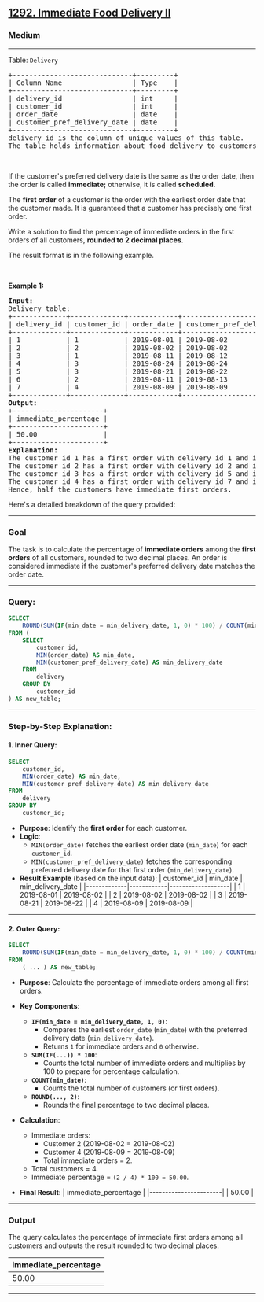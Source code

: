 <h2><a href="https://leetcode.com/problems/immediate-food-delivery-ii">1292. Immediate Food Delivery II</a></h2><h3>Medium</h3><hr><p>Table: <code>Delivery</code></p>

<pre>
+-----------------------------+---------+
| Column Name                 | Type    |
+-----------------------------+---------+
| delivery_id                 | int     |
| customer_id                 | int     |
| order_date                  | date    |
| customer_pref_delivery_date | date    |
+-----------------------------+---------+
delivery_id is the column of unique values of this table.
The table holds information about food delivery to customers that make orders at some date and specify a preferred delivery date (on the same order date or after it).
</pre>

<p>&nbsp;</p>

<p>If the customer&#39;s preferred delivery date is the same as the order date, then the order is called <strong>immediate;</strong> otherwise, it is called <strong>scheduled</strong>.</p>

<p>The <strong>first order</strong> of a customer is the order with the earliest order date that the customer made. It is guaranteed that a customer has precisely one first order.</p>

<p>Write a solution to find the percentage of immediate orders in the first orders of all customers, <strong>rounded to 2 decimal places</strong>.</p>

<p>The&nbsp;result format is in the following example.</p>

<p>&nbsp;</p>
<p><strong class="example">Example 1:</strong></p>

<pre>
<strong>Input:</strong> 
Delivery table:
+-------------+-------------+------------+-----------------------------+
| delivery_id | customer_id | order_date | customer_pref_delivery_date |
+-------------+-------------+------------+-----------------------------+
| 1           | 1           | 2019-08-01 | 2019-08-02                  |
| 2           | 2           | 2019-08-02 | 2019-08-02                  |
| 3           | 1           | 2019-08-11 | 2019-08-12                  |
| 4           | 3           | 2019-08-24 | 2019-08-24                  |
| 5           | 3           | 2019-08-21 | 2019-08-22                  |
| 6           | 2           | 2019-08-11 | 2019-08-13                  |
| 7           | 4           | 2019-08-09 | 2019-08-09                  |
+-------------+-------------+------------+-----------------------------+
<strong>Output:</strong> 
+----------------------+
| immediate_percentage |
+----------------------+
| 50.00                |
+----------------------+
<strong>Explanation:</strong> 
The customer id 1 has a first order with delivery id 1 and it is scheduled.
The customer id 2 has a first order with delivery id 2 and it is immediate.
The customer id 3 has a first order with delivery id 5 and it is scheduled.
The customer id 4 has a first order with delivery id 7 and it is immediate.
Hence, half the customers have immediate first orders.
</pre>



Here's a detailed breakdown of the query provided:

---

### **Goal**
The task is to calculate the percentage of **immediate orders** among the **first orders** of all customers, rounded to two decimal places. An order is considered immediate if the customer's preferred delivery date matches the order date.

---

### **Query:**

```sql
SELECT 
    ROUND(SUM(IF(min_date = min_delivery_date, 1, 0) * 100) / COUNT(min_date), 2) AS immediate_percentage
FROM (
    SELECT 
        customer_id,
        MIN(order_date) AS min_date,
        MIN(customer_pref_delivery_date) AS min_delivery_date
    FROM 
        delivery
    GROUP BY 
        customer_id
) AS new_table;
```

---

### **Step-by-Step Explanation:**

#### 1. **Inner Query:**
   ```sql
   SELECT 
       customer_id,
       MIN(order_date) AS min_date,
       MIN(customer_pref_delivery_date) AS min_delivery_date
   FROM 
       delivery
   GROUP BY 
       customer_id;
   ```
   - **Purpose**: Identify the **first order** for each customer.
   - **Logic**:
     - `MIN(order_date)` fetches the earliest order date (`min_date`) for each `customer_id`.
     - `MIN(customer_pref_delivery_date)` fetches the corresponding preferred delivery date for that first order (`min_delivery_date`).
   - **Result Example** (based on the input data):
     | customer_id | min_date   | min_delivery_date |
     |-------------|------------|-------------------|
     | 1           | 2019-08-01 | 2019-08-02        |
     | 2           | 2019-08-02 | 2019-08-02        |
     | 3           | 2019-08-21 | 2019-08-22        |
     | 4           | 2019-08-09 | 2019-08-09        |

---

#### 2. **Outer Query:**
   ```sql
   SELECT 
       ROUND(SUM(IF(min_date = min_delivery_date, 1, 0) * 100) / COUNT(min_date), 2) AS immediate_percentage
   FROM 
       ( ... ) AS new_table;
   ```
   - **Purpose**: Calculate the percentage of immediate orders among all first orders.

   - **Key Components**:
     - **`IF(min_date = min_delivery_date, 1, 0)`**:
       - Compares the earliest `order_date` (`min_date`) with the preferred delivery date (`min_delivery_date`).
       - Returns `1` for immediate orders and `0` otherwise.
     - **`SUM(IF(...)) * 100`**:
       - Counts the total number of immediate orders and multiplies by 100 to prepare for percentage calculation.
     - **`COUNT(min_date)`**:
       - Counts the total number of customers (or first orders).
     - **`ROUND(..., 2)`**:
       - Rounds the final percentage to two decimal places.

   - **Calculation**:
     - Immediate orders:
       - Customer 2 (2019-08-02 = 2019-08-02)
       - Customer 4 (2019-08-09 = 2019-08-09)
       - Total immediate orders = 2.
     - Total customers = 4.
     - Immediate percentage = `(2 / 4) * 100 = 50.00`.

   - **Final Result**:
     | immediate_percentage |
     |-----------------------|
     | 50.00                |

---

### **Output**
The query calculates the percentage of immediate first orders among all customers and outputs the result rounded to two decimal places.

| immediate_percentage |
|-----------------------|
| 50.00                |

---


